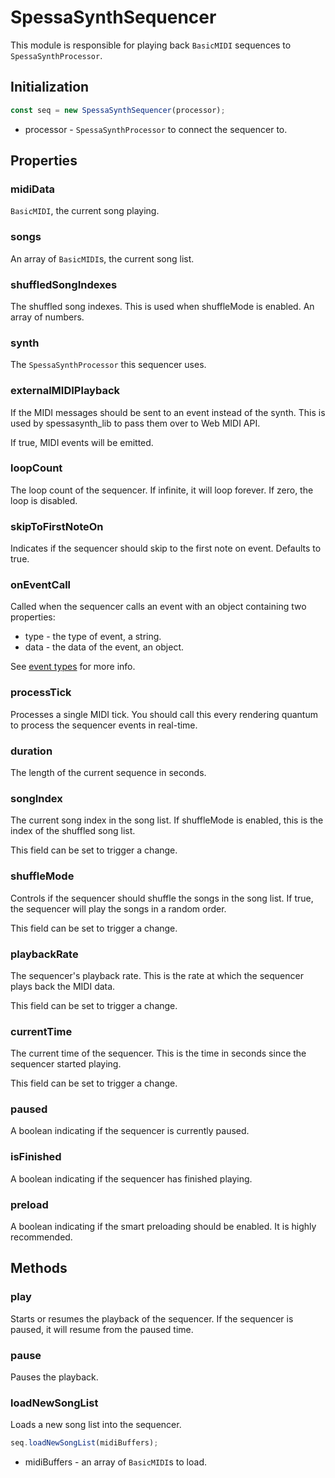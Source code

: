 # SpessaSynthSequencer

This module is responsible for playing back `BasicMIDI` sequences to `SpessaSynthProcessor`.

## Initialization

```ts
const seq = new SpessaSynthSequencer(processor);
```

- processor - `SpessaSynthProcessor` to connect the sequencer to.

## Properties

### midiData

`BasicMIDI`, the current song playing.

### songs

An array of `BasicMIDI`s, the current song list.

### shuffledSongIndexes

The shuffled song indexes.
This is used when shuffleMode is enabled.
An array of numbers.

### synth

The `SpessaSynthProcessor` this sequencer uses.

### externalMIDIPlayback

If the MIDI messages should be sent to an event instead of the synth.
This is used by spessasynth_lib to pass them over to Web MIDI API.

If true, MIDI events will be emitted.

### loopCount

The loop count of the sequencer.
If infinite, it will loop forever.
If zero, the loop is disabled.

### skipToFirstNoteOn

Indicates if the sequencer should skip to the first note on event.
Defaults to true.


### onEventCall

Called when the sequencer calls an event
with an object containing two properties:

- type - the type of event, a string.
- data - the data of the event, an object.

See [event types](event-types.md) for more info.


### processTick

Processes a single MIDI tick.
You should call this every rendering quantum to process the sequencer events in real-time.

### duration

The length of the current sequence in seconds.

### songIndex

The current song index in the song list.
If shuffleMode is enabled, this is the index of the shuffled song list.

This field can be set to trigger a change.


### shuffleMode

Controls if the sequencer should shuffle the songs in the song list.
If true, the sequencer will play the songs in a random order.

This field can be set to trigger a change.

### playbackRate

The sequencer's playback rate.
This is the rate at which the sequencer plays back the MIDI data.

This field can be set to trigger a change.

### currentTime

The current time of the sequencer.
This is the time in seconds since the sequencer started playing.

This field can be set to trigger a change.

### paused

A boolean indicating if the sequencer is currently paused.

### isFinished

A boolean indicating if the sequencer has finished playing.

### preload

A boolean indicating if the smart preloading should be enabled. It is highly recommended.

## Methods

### play

Starts or resumes the playback of the sequencer.
If the sequencer is paused, it will resume from the paused time.


### pause

Pauses the playback.

### loadNewSongList

Loads a new song list into the sequencer.

```ts
seq.loadNewSongList(midiBuffers);
```

- midiBuffers - an array of `BasicMIDI`s to load.